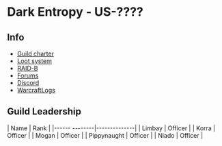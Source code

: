 # Dark Entropy - US-????

## Info

- [Guild charter](guildcharter.md)
- [Loot system](loot.md)
- [RAID-B](raid-b.md)
- [Forums](https://github.com/DarkEntropy/guild/discussions)
- [Discord]()
- [WarcraftLogs]()


## Guild Leadership

| Name 			| Rank         |
|------	--------|--------------|
| Limbay      	| Officer      |
| Korra    	 	| Officer      |
| Mogan     	| Officer      |
| Pippynaught   | Officer      |
| Niado     	| Officer      |